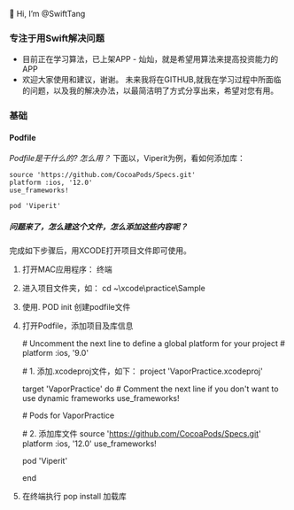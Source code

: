 👋 Hi, I’m @SwiftTang
### 专注于用Swift解决问题
- 目前正在学习算法，已上架APP - 灿灿，就是希望用算法来提高投资能力的APP
- 欢迎大家使用和建议，谢谢。
未来我将在GITHUB,就我在学习过程中所面临的问题，以及我的解决办法，以最简洁明了方式分享出来，希望对您有用。


### 基础
#### Podfile
*Podfile是干什么的?*
*怎么用？*
下面以，Viperit为例，看如何添加库：

    source 'https://github.com/CocoaPods/Specs.git' 
    platform :ios, '12.0' 
    use_frameworks! 
    
    pod 'Viperit' 

##### 问题来了，怎么建这个文件，怎么添加这些内容呢？
完成如下步骤后，用XCODE打开项目文件即可使用。
1. 打开MAC应用程序： 终端
2. 进入项目文件夹，如：
    cd ~\xcode\practice\Sample
3. 使用.   POD init 创建podfile文件 
4. 打开Podfile，添加项目及库信息

    \# Uncomment the next line to define a global platform for your project
    \# platform :ios, '9.0'
    
    \# 1. 添加.xcodeproj文件，如下：
    project 'VaporPractice.xcodeproj'
    
    target 'VaporPractice' do
      \# Comment the next line if you don't want to use dynamic frameworks
      use_frameworks!

      \# Pods for VaporPractice
    
    \# 2. 添加库文件
    source 'https://github.com/CocoaPods/Specs.git'
    platform :ios, '12.0'
    use_frameworks!

    pod 'Viperit'
    
    end
5. 在终端执行    pop install 加载库

